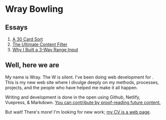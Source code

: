 # Wray Bowling

## Essays
1. [A 30 Card Sort](/essays/30-card-sort/)
2. [The Ultimate Content Filter](/essays/ultimate-content-filter)
3. [Why I Built a 3-Way Range Input](/essays/triangular-range-input/)


## Well, here we are
My name is Wray. The W is silent. I've been doing web development for <since time="1 Aug 2000 2:30:00 GMT-0400 (EDT)"/>. This is my new web site where I divulge deeply on my methods, processes, projects, and the people who have helped me make it all happen.

Writing and development is done in the open using Github, Netlify, Vuepress, & Markdown. [You can contribute by proof-reading future content.](https://github.com/wraybowling/wraybowling.com/pulls)

But wait! There's more!
I'm looking for new work; [my CV is a web page](/cv.md).
